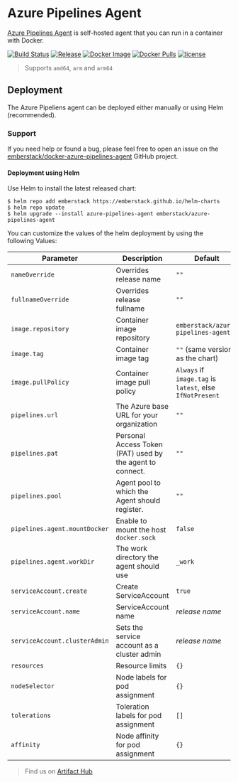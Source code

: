 # Azure Pipelines Agent
[Azure Pipelines Agent](https://github.com/emberstack/docker-azure-pipelines-agent) is self-hosted agent that you can run in a container with Docker.

[![Build Status](https://dev.azure.com/emberstack/OpenSource/_apis/build/status/docker-azure-pipelines-agent?branchName=main)](https://dev.azure.com/emberstack/OpenSource/_build/latest?definitionId=17&branchName=main)
[![Release](https://img.shields.io/github/release/emberstack/docker-azure-pipelines-agent.svg?style=flat-square)](https://github.com/emberstack/docker-azure-pipelines-agent/releases/latest)
[![Docker Image](https://img.shields.io/docker/image-size/emberstack/azure-pipelines-agent/latest?style=flat-square)](https://hub.docker.com/r/emberstack/azure-pipelines-agent)
[![Docker Pulls](https://img.shields.io/docker/pulls/emberstack/azure-pipelines-agent.svg?style=flat-square)](https://hub.docker.com/r/emberstack/azure-pipelines-agent)
[![license](https://img.shields.io/github/license/emberstack/docker-azure-pipelines-agent.svg?style=flat-square)](LICENSE)

> Supports `amd64`, `arm` and `arm64`

## Deployment

The Azure Pipeliens agent can be deployed either manually or using Helm (recommended).

### Support
If you need help or found a bug, please feel free to open an issue on the [emberstack/docker-azure-pipelines-agent](https://github.com/emberstack/docker-azure-pipelines-agent) GitHub project.  

#### Deployment using Helm

Use Helm to install the latest released chart:
```shellsession
$ helm repo add emberstack https://emberstack.github.io/helm-charts
$ helm repo update
$ helm upgrade --install azure-pipelines-agent emberstack/azure-pipelines-agent
```

You can customize the values of the helm deployment by using the following Values:

| Parameter                            | Description                                                 | Default                                                 |
| ------------------------------------ | ----------------------------------------------------------- | ------------------------------------------------------- |
| `nameOverride`                       | Overrides release name                                      | `""`                                                    |
| `fullnameOverride`                   | Overrides release fullname                                  | `""`                                                    |
| `image.repository`                   | Container image repository                                  | `emberstack/azure-pipelines-agent`                      |
| `image.tag`                          | Container image tag                                         | `""` (same version as the chart)                        |
| `image.pullPolicy`                   | Container image pull policy                                 | `Always` if `image.tag` is `latest`, else `IfNotPresent`|
| `pipelines.url`                      | The Azure base URL for your organization                    | `""`                                                    |
| `pipelines.pat`                      | Personal Access Token (PAT) used by the agent to connect.   | `""`                                                    |
| `pipelines.pool`                     | Agent pool to which the Agent should register.              | `""`                                                    |
| `pipelines.agent.mountDocker`        | Enable to mount the host `docker.sock`                      | `false`                                                 |
| `pipelines.agent.workDir`            | The work directory the agent should use                     | `_work`                                                 |
| `serviceAccount.create`              | Create ServiceAccount                                       | `true`                                                  |
| `serviceAccount.name`                | ServiceAccount name                                         | _release name_                                          |
| `serviceAccount.clusterAdmin`        | Sets the service account as a cluster admin                 | _release name_                                          |
| `resources`                          | Resource limits                                             | `{}`                                                    |
| `nodeSelector`                       | Node labels for pod assignment                              | `{}`                                                    |
| `tolerations`                        | Toleration labels for pod assignment                        | `[]`                                                    |
| `affinity`                           | Node affinity for pod assignment                            | `{}`                                                    |

> Find us on [Artifact Hub](https://artifacthub.io/packages/helm/emberstack/azure-pipelines-agent)

